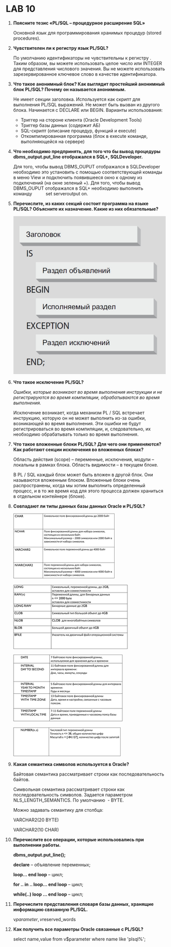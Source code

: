 # LAB 10

1. **Поясните тезис «PL/SQL – процедурное расширение SQL»**
    
    Основной язык для программирования хранимых процедур (stored procedures).
    
2. **Чувствителен ли к регистру язык PL/SQL?**
    
    По умолчанию идентификаторы не чувствительны к регистру . Таким образом, вы можете использовать целое число или INTEGER для представления числового значения. Вы не можете использовать зарезервированное ключевое слово в качестве идентификатора.
    
3. **Что такое анонимный блок? Как выглядит простейший анонимный блок PL/SQL? Почему он называется анонимным.**
    
    Не имеет секции заголовка. Используется как скрипт для выполнения PL/SQL выражений. Не может быть вызван из другого блока. Начинается с DECLARE или BEGIN. Варианты использования:
    
    - Триггер на стороне клиента (Oracle Development Tools)
    - Триггер базы данных (содержит АБ)
    - SQL-скрипт (описание процедур, функций и execute)
    - Откомпилированная программа (блок в execute команде, выполняющейся на сервере)
4. **Что необходимо предпринять, для того что бы вывод процедуры dbms_output.put_line отображался в SQL+, SQLDevеloper.**
    
    Для того, чтобы вывод DBMS_OUPUT отображался в SQLDeveloper необходимо это установить с помощью соответствующей команды в меню View и подключить появившееся окно к одному из подключений (на окне зеленый +). Для того, чтобы вывод DBMS_OUPUT отображался в SQL+ необходимо выполнить команду           set serveroutput on.
    
5. **Перечислите, из каких секций состоит программа на языке PL/SQL? Объясните их назначение. Какие из них обязательные?**
    
    ![IMG_20221201_094407.jpg](LAB%2010/IMG_20221201_094407.jpg)
    
6. **Что такое исключение PL/SQL?**
    
    *Ошибки, которые возникают во время выполнения инструкции и не регистрируются во время компиляции, обрабатываются во время выполнения.*
    
    Исключение возникает, когда механизм PL / SQL встречает инструкцию, которую он не может выполнить из-за ошибки, возникающей во время выполнения. Эти ошибки не будут регистрироваться во время компиляции, и, следовательно, их необходимо обрабатывать только во время выполнения.
    
7. **Что такое вложенные блоки PL/SQL? Для чего они применяются? Как работают секции исключения во вложенных блоках?**
    
    Область действия (scope) – переменные, исключения, модули – локальны в рамках блока. Область видимости – в текущем блоке.
    
    В PL / SQL каждый блок может быть вложен в другой блок. Они называются вложенным блоком. Вложенные блоки очень распространены, когда мы хотим выполнить определенный процесс, и в то же время код для этого процесса должен храниться в отдельном контейнере (блоке).
    
8. **Совпадают ли типы данных базы данных Oracle и PL/SQL?**
    
    ![Untitled](LAB%2010/Untitled.png)
    
    ![Untitled](LAB%2010/Untitled%201.png)
    
    ![Untitled](LAB%2010/Untitled%202.png)
    
    ![Untitled](LAB%2010/Untitled%203.png)
    
9. **Какая семантика символов используется в Oracle?**
    
    Байтовая семантика рассматривает строки как последовательность байтов. 
    
    Символьная семантика рассматривает строки как последовательность символов. Задается параметром NLS_LENGTH_SEMANTICS. По умолчанию  - BYTE.
    
    Можно задавать семантику для столбца:
    
    VARCHAR2(20 BYTE)
    
    VARCHAR2(10 CHAR)
    
10. **Перечислите все операции, которые использовались при выполнении работы.**
    
    **dbms_output.put_line();**
    
    **declare** – объявление переменных;
    
    **loop… end loop** – цикл;
    
    **for .. in .. loop… end loop** – цикл;
    
    **while(..) loop … end loop** – цикл;
    
11. **Перечислите представления словаря базы данных, хранящие информацию связанную PL/SQL.**
    
    v$parameter, v$reserved_words
    
12. **Как получить все параметры Oracle связанные с PL/SQL?**
    
    select name,value from v$parameter where name like 'plsql%';